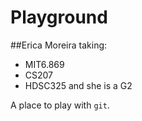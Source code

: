 # Playground
##Erica Moreira taking:
- MIT6.869
- CS207
- HDSC325
and she is a G2

A place to play with `git`.
